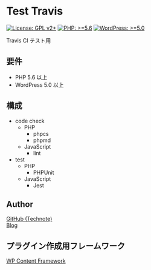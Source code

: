 # Test Travis

[![License: GPL v2+](https://img.shields.io/badge/License-GPL%20v2%2B-blue.svg)](http://www.gnu.org/licenses/gpl-2.0.html)
[![PHP: >=5.6](https://img.shields.io/badge/PHP-%3E%3D5.6-orange.svg)](http://php.net/)
[![WordPress: >=5.0](https://img.shields.io/badge/WordPress-%3E%3D5.0-brightgreen.svg)](https://wordpress.org/)

Travis CI テスト用

## 要件
- PHP 5.6 以上
- WordPress 5.0 以上

## 構成
- code check
  - PHP
    - phpcs
    - phpmd
  - JavaScript
    - lint
- test
  - PHP
    - PHPUnit
  - JavaScript
    - Jest

## Author
[GitHub (Technote)](https://github.com/technote-space)  
[Blog](https://technote.space)

## プラグイン作成用フレームワーク
[WP Content Framework](https://github.com/wp-content-framework/core)
